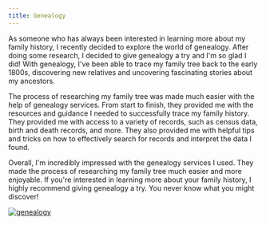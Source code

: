 ```yaml
---
title: Genealogy
---
```


As someone who has always been interested in learning more about my family history, I recently decided to explore the world of genealogy. After doing some research, I decided to give genealogy a try and I'm so glad I did! With genealogy, I've been able to trace my family tree back to the early 1800s, discovering new relatives and uncovering fascinating stories about my ancestors.

The process of researching my family tree was made much easier with the help of genealogy services. From start to finish, they provided me with the resources and guidance I needed to successfully trace my family history. They provided me with access to a variety of records, such as census data, birth and death records, and more. They also provided me with helpful tips and tricks on how to effectively search for records and interpret the data I found.

Overall, I'm incredibly impressed with the genealogy services I used. They made the process of researching my family tree much easier and more enjoyable. If you're interested in learning more about your family history, I highly recommend giving genealogy a try. You never know what you might discover!

[![genealogy](<https://dabuttonfactory.com/button.png?t=CHECK+SERVICE&f=Noto+Sans-Bold&ts=26&tc=fff&hp=45&vp=20&c=11&bgt=unicolored&bgc=4bd42f>)](<https://www.bark.com/?a_aid=5d2d0e83cdc39>)